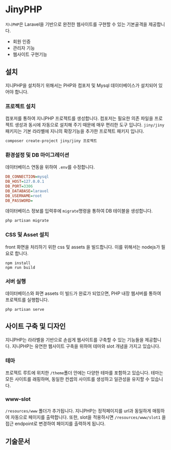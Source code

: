 # JinyPHP
`지니PHP`은 Laravel을 기반으로 완전한 웹사이트를 구현할 수 있는 기본골격을 제공합니다.
* 회원 인증
* 관리자 기능
* 웹사이트 구현기능

## 설치
지니PHP을 설치하기 위해서는 PHP와 컴포저 및 Mysql 데이터베이스가 설치되어 있어야 합니다.

### 프로젝트 설치
컴포저를 통하여 지니PHP 프로젝트를 생성합니다. 컴포저는 필요한 의존 파일을 프로젝트 생성과 동시에 자동으로 설치해 주기 때문에 매우 편리한 도구 입니다. `jiny/jiny` 패키지는 기본 라라벨에 지니의 확장기능을 추가한 프로젝트 패키지 입니다.

```bash
composer create-project jiny/jiny 프로젝트
```

### 환경설정 및 DB 마이그레이션
데이터베이스 연동을 위하여 `.env`를 수정합니다. 
```ini
DB_CONNECTION=mysql
DB_HOST=127.0.0.1
DB_PORT=3306
DB_DATABASE=laravel
DB_USERNAME=root
DB_PASSWORD=
```

데이터베이스 정보를 입력후에 `migrate`명령을 통하여 DB 테이블을 생성합니다.

```bash
php artisan migrate
```

### CSS 및 Asset 설치
front 화면을 처리하기 위한 css 및 assets 을 빌드합니다. 이를 위해서는 nodejs가 필요로 합니다.
```
npm install
npm run build
```

### 서버 실행
데이터베이스와 화면 assets 이 빌드가 완료가 되었으면, PHP 내장 웹서버를 통하여 프로젝트를 실행합니다.
```
php artisan serve
```

## 사이트 구축 및 디자인
지니PHP는 라라벨을 기반으로 손쉽게 웹사이트를 구축할 수 있는 기능들을 제공합니다. 지니PHP는 유연한 웹사이트 구축을 위하여 테마와 slot 개념을 가지고 있습니다. 

### 테마
프로젝트 루트에 위치한 `/theme`폴더 안에는 다양한 테마를 포함하고 있습니다. 테마는 모든 사이트를 래핑하며, 동일한 컨셉의 사이트를 생성하고 일관성을 유지할 수 있습니다.

### www-slot
`/resources/www` 폴더가 추가됩니다. 지니PHP는 정적페이지를 url과 동일하게 매핑하여 자동으로 페이지를 출력합니다. 또한, slot을 적용하시면 `/resources/www/slot1` 을 접근 endpoint로 변경하여 페이지를 출력하게 됩니다.

## 기술문서

